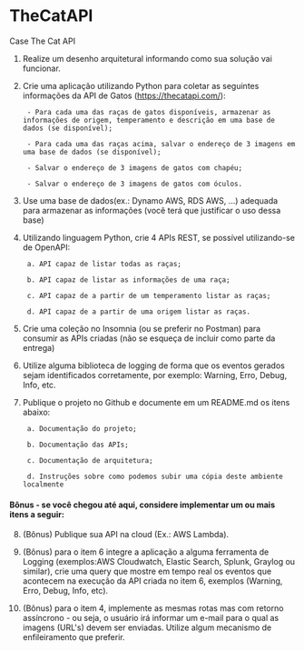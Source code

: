 # TheCatAPI

Case The Cat API



1. Realize um desenho arquitetural informando como sua solução vai funcionar.


2. Crie uma aplicação utilizando Python para coletar as seguintes informações da API de Gatos (https://thecatapi.com/):


        - Para cada uma das raças de gatos disponíveis, armazenar as informações de origem, temperamento e descrição em uma base de dados (se disponível);

        - Para cada uma das raças acima, salvar o endereço de 3 imagens em uma base de dados (se disponível);

        - Salvar o endereço de 3 imagens de gatos com chapéu;

        - Salvar o endereço de 3 imagens de gatos com óculos.


3. Use uma base de dados(ex.: Dynamo AWS, RDS AWS, ...) adequada para armazenar as informações (você terá que justificar o uso dessa base)


4. Utilizando linguagem Python, crie 4 APIs REST, se possível utilizando-se de OpenAPI:

        a. API capaz de listar todas as raças;

        b. API capaz de listar as informações de uma raça;

        c. API capaz de a partir de um temperamento listar as raças;

        d. API capaz de a partir de uma origem listar as raças.



5. Crie uma coleção no Insomnia (ou se preferir no Postman) para consumir as APIs criadas (não se esqueça de incluir como parte da entrega)

6. Utilize alguma biblioteca de logging de forma que os eventos gerados sejam identificados corretamente, por exemplo: Warning, Erro, Debug, Info, etc.


7. Publique o projeto no Github e documente em um README.md os itens abaixo:

        a. Documentação do projeto;

        b. Documentação das APIs;

        c. Documentação de arquitetura;

        d. Instruções sobre como podemos subir uma cópia deste ambiente localmente




#### Bônus - se você chegou até aqui, considere implementar um ou mais itens a seguir:


8. (Bônus) Publique sua API na cloud (Ex.: AWS Lambda).

9. (Bônus) para o item 6 integre a aplicação a alguma ferramenta de Logging (exemplos:AWS Cloudwatch, Elastic Search, Splunk, Graylog ou similar), crie uma query que mostre em tempo real os eventos que acontecem na execução da API criada no item 6, exemplos (Warning, Erro, Debug, Info, etc).

10. (Bônus) para o item 4, implemente as mesmas rotas mas com retorno assíncrono - ou seja, o usuário irá informar um e-mail para o qual as imagens (URL's) devem ser enviadas. Utilize algum mecanismo de enfileiramento que preferir.
